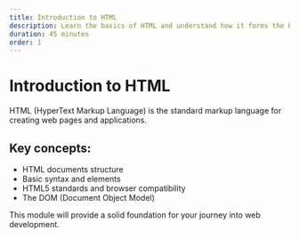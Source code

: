 ```yaml
---
title: Introduction to HTML
description: Learn the basics of HTML and understand how it forms the backbone of the web
duration: 45 minutes
order: 1
---
```

# Introduction to HTML

HTML (HyperText Markup Language) is the standard markup language for creating web pages and applications.

## Key concepts:
- HTML documents structure
- Basic syntax and elements
- HTML5 standards and browser compatibility
- The DOM (Document Object Model)

This module will provide a solid foundation for your journey into web development.
